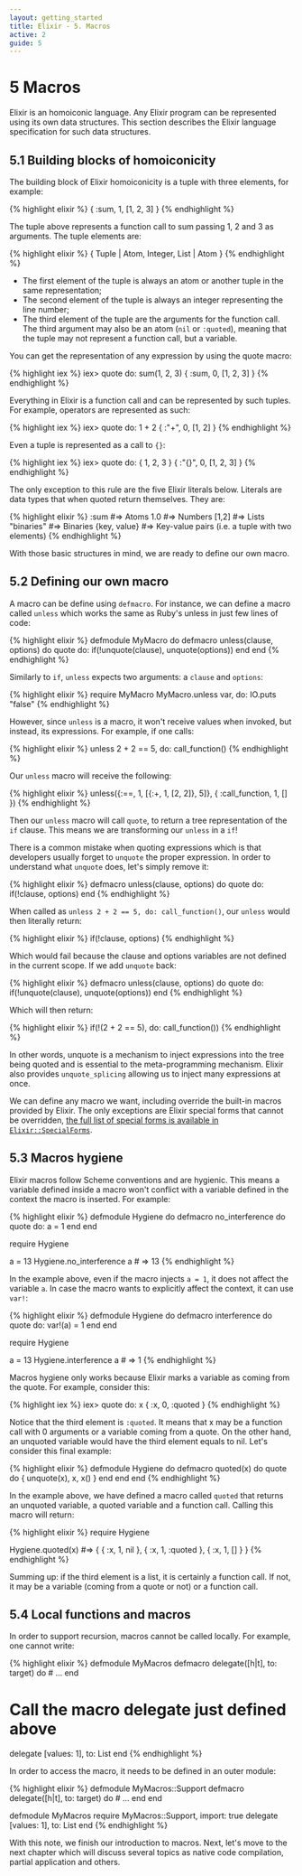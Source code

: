 ```yaml
---
layout: getting_started
title: Elixir - 5. Macros
active: 2
guide: 5
---
```


# 5 Macros

Elixir is an homoiconic language. Any Elixir program can be represented using its own data structures. This section describes the Elixir language specification for such data structures.

## 5.1 Building blocks of homoiconicity

The building block of Elixir homoiconicity is a tuple with three elements, for example:

{% highlight elixir %}
{ :sum, 1, [1, 2, 3] }
{% endhighlight %}

The tuple above represents a function call to sum passing 1, 2 and 3 as arguments. The tuple elements are:

{% highlight elixir %}
{ Tuple | Atom, Integer, List | Atom }
{% endhighlight %}

* The first element of the tuple is always an atom or another tuple in the same representation;
* The second element of the tuple is always an integer representing the line number;
* The third element of the tuple are the arguments for the function call. The third argument may also be an atom (`nil` or `:quoted`), meaning that the tuple may not represent a function call, but a variable.

You can get the representation of any expression by using the quote macro:

{% highlight iex %}
iex> quote do: sum(1, 2, 3)
{ :sum, 0, [1, 2, 3] }
{% endhighlight %}

Everything in Elixir is a function call and can be represented by such tuples. For example, operators are represented as such:

{% highlight iex %}
iex> quote do: 1 + 2
{ :"+", 0, [1, 2] }
{% endhighlight %}

Even a tuple is represented as a call to `{}`:

{% highlight iex %}
iex> quote do: { 1, 2, 3 }
{ :"{}", 0, [1, 2, 3] }
{% endhighlight %}

The only exception to this rule are the five Elixir literals below. Literals are data types that when quoted return themselves. They are:

{% highlight elixir %}
:sum         #=> Atoms
1.0          #=> Numbers
[1,2]        #=> Lists
"binaries"   #=> Binaries
{key, value} #=> Key-value pairs (i.e. a tuple with two elements)
{% endhighlight %}

With those basic structures in mind, we are ready to define our own macro.

## 5.2 Defining our own macro

A macro can be define using `defmacro`. For instance, we can define a macro called `unless` which works the same as Ruby's unless in just few lines of code:

{% highlight elixir %}
defmodule MyMacro do
  defmacro unless(clause, options) do
    quote do: if(!unquote(clause), unquote(options))
  end
end
{% endhighlight %}

Similarly to `if`, `unless` expects two arguments: a `clause` and `options`:

{% highlight elixir %}
require MyMacro
MyMacro.unless var, do: IO.puts "false"
{% endhighlight %}

However, since `unless` is a macro, it won't receive values when invoked, but instead, its expressions. For example, if one calls:

{% highlight elixir %}
unless 2 + 2 == 5, do: call_function()
{% endhighlight %}

Our `unless` macro will receive the following:

{% highlight elixir %}
unless({:==, 1, [{:+, 1, [2, 2]}, 5]}, { :call_function, 1, [] })
{% endhighlight %}

Then our `unless` macro will call `quote`, to return a tree representation of the `if` clause. This means we are transforming our `unless` in a `if`!

There is a common mistake when quoting expressions which is that developers usually forget to `unquote` the proper expression. In order to understand what `unquote` does, let's simply remove it:

{% highlight elixir %}
defmacro unless(clause, options) do
  quote do: if(!clause, options)
end
{% endhighlight %}

When called as `unless 2 + 2 == 5, do: call_function()`, our `unless` would then literally return:

{% highlight elixir %}
if(!clause, options)
{% endhighlight %}

Which would fail because the clause and options variables are not defined in the current scope. If we add `unquote` back:

{% highlight elixir %}
defmacro unless(clause, options) do
  quote do: if(!unquote(clause), unquote(options))
end
{% endhighlight %}

Which will then return:

{% highlight elixir %}
if(!(2 + 2 == 5), do: call_function())
{% endhighlight %}

In other words, unquote is a mechanism to inject expressions into the tree being quoted and is essential to the meta-programming mechanism. Elixir also provides `unquote_splicing` allowing us to inject many expressions at once.

We can define any macro we want, including override the built-in macros provided by Elixir. The only exceptions are Elixir special forms that cannot be overridden, [the full list of special forms is available in `Elixir::SpecialForms`](https://github.com/elixir-lang/elixir/tree/master/lib/elixir/special_forms.ex).

## 5.3 Macros hygiene

Elixir macros follow Scheme conventions and are hygienic. This means a variable defined inside a macro won't conflict with a variable defined in the context the macro is inserted. For example:

{% highlight elixir %}
defmodule Hygiene do
  defmacro no_interference do
    quote do: a = 1
  end
end

require Hygiene

a = 13
Hygiene.no_interference
a # => 13
{% endhighlight %}

In the example above, even if the macro injects `a = 1`, it does not affect the variable `a`. In case the macro wants to explicitly affect the context, it can use `var!`:

{% highlight elixir %}
defmodule Hygiene do
  defmacro interference do
    quote do: var!(a) = 1
  end
end

require Hygiene

a = 13
Hygiene.interference
a # => 1
{% endhighlight %}

Macros hygiene only works because Elixir marks a variable as coming from the quote. For example, consider this:

{% highlight iex %}
iex> quote do: x
{ :x, 0, :quoted }
{% endhighlight %}

Notice that the third element is `:quoted`. It means that x may be a function call with 0 arguments or a variable coming from a quote. On the other hand, an unquoted variable would have the third element equals to nil. Let's consider this final example:

{% highlight elixir %}
defmodule Hygiene do
  defmacro quoted(x) do
    quote do
      { unquote(x), x, x() }
    end
  end
end
{% endhighlight %}

In the example above, we have defined a macro called `quoted` that returns an unquoted variable, a quoted variable and a function call. Calling this macro will return:

{% highlight elixir %}
require Hygiene

Hygiene.quoted(x)
#=> {
  { :x, 1, nil },
  { :x, 1, :quoted },
  { :x, 1, [] }
}
{% endhighlight %}

Summing up: if the third element is a list, it is certainly a function call. If not, it may be a variable (coming from a quote or not) or a function call.

## 5.4 Local functions and macros

In order to support recursion, macros cannot be called locally. For example, one cannot write:

{% highlight elixir %}
defmodule MyMacros
  defmacro delegate([h|t], to: target) do
    # ...
  end

  # Call the macro delegate just defined above
  delegate [values: 1], to: List
end
{% endhighlight %}

In order to access the macro, it needs to be defined in an outer module:

{% highlight elixir %}
defmodule MyMacros::Support
  defmacro delegate([h|t], to: target) do
    # ...
  end
end

defmodule MyMacros
  require MyMacros::Support, import: true
  delegate [values: 1], to: List
end
{% endhighlight %}

With this note, we finish our introduction to macros. Next, let's move to the next chapter which will discuss several topics as native code compilation, partial application and others.
